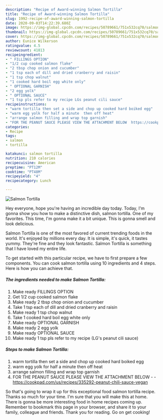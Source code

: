 ```yaml
---
description: "Recipe of Award-winning Salmon Tortilla"
title: "Recipe of Award-winning Salmon Tortilla"
slug: 1992-recipe-of-award-winning-salmon-tortilla
date: 2020-09-03T14:22:39.680Z
image: https://img-global.cpcdn.com/recipes/50789661/751x532cq70/salmon-tortilla-recipe-main-photo.jpg
thumbnail: https://img-global.cpcdn.com/recipes/50789661/751x532cq70/salmon-tortilla-recipe-main-photo.jpg
cover: https://img-global.cpcdn.com/recipes/50789661/751x532cq70/salmon-tortilla-recipe-main-photo.jpg
author: Eunice Wilkerson
ratingvalue: 4.5
reviewcount: 41813
recipeingredient:
- " FILLINGS OPTION"
- "1/2 cup cooked salmon flake"
- "2 tbsp chop onion and cucumber"
- "1 tsp each of dill and dried cranberry and raisin"
- "1 tsp chop walnut"
- "1 cooked hard boil egg white only"
- " OPTIONAL GARNISH"
- "2 egg yolk"
- " OPTIONAL SAUCE"
- "1 tsp pls refer to my recipe LGs peanut cili sauce"
recipeinstructions:
- "warm tortilla then set a side and chop up cooked hard boiked egg"
- "warm egg yolk for half a minute  then off heat"
- "arrange salmon filling and wrap top garnish"
- "FOR THE PEANUT SAUCE PLEASE VIEW THE ATTACHMENT BELOW  https://cookpad.com/us/recipes/335292-peanut-chili-sauce-vegan"
categories:
- Recipe
tags:
- salmon
- tortilla

katakunci: salmon tortilla 
nutrition: 210 calories
recipecuisine: American
preptime: "PT12M"
cooktime: "PT48M"
recipeyield: "4"
recipecategory: Lunch

---
```



![Salmon Tortilla](https://img-global.cpcdn.com/recipes/50789661/751x532cq70/salmon-tortilla-recipe-main-photo.jpg)

Hey everyone, hope you're having an incredible day today. Today, I'm gonna show you how to make a distinctive dish, salmon tortilla. One of my favorites. This time, I'm gonna make it a bit unique. This is gonna smell and look delicious.



Salmon Tortilla is one of the most favored of current trending foods in the world. It's enjoyed by millions every day. It is simple, it's quick, it tastes yummy. They're fine and they look fantastic. Salmon Tortilla is something that I have loved my entire life.


To get started with this particular recipe, we have to first prepare a few components. You can cook salmon tortilla using 10 ingredients and 4 steps. Here is how you can achieve that.

<!--inarticleads1-->

##### The ingredients needed to make Salmon Tortilla:

1. Make ready  FILLINGS OPTION
1. Get 1/2 cup cooked salmon flake
1. Make ready 2 tbsp chop onion and cucumber
1. Take 1 tsp each of dill and dried cranberry and raisin
1. Make ready 1 tsp chop walnut
1. Take 1 cooked hard boil egg white only
1. Make ready  OPTIONAL GARNISH
1. Make ready 2 egg yolk
1. Make ready  OPTIONAL SAUCE
1. Make ready 1 tsp pls refer to my recipe (LG&#39;s peanut cili sauce)




<!--inarticleads2-->

##### Steps to make Salmon Tortilla:

1. warm tortilla then set a side and chop up cooked hard boiked egg
1. warm egg yolk for half a minute  then off heat
1. arrange salmon filling and wrap top garnish
1. FOR THE PEANUT SAUCE PLEASE VIEW THE ATTACHMENT BELOW -  - https://cookpad.com/us/recipes/335292-peanut-chili-sauce-vegan




So that's going to wrap it up for this exceptional food salmon tortilla recipe. Thanks so much for your time. I'm sure that you will make this at home. There is gonna be more interesting food in home recipes coming up. Remember to bookmark this page in your browser, and share it to your family, colleague and friends. Thank you for reading. Go on get cooking!
